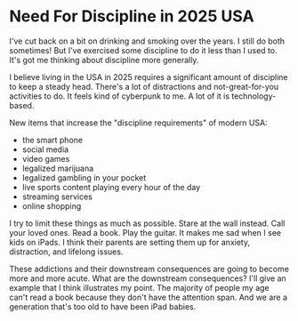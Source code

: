 # Need For Discipline in 2025 USA

I've cut back on a bit on drinking and smoking over the years. I still do both sometimes! But I've exercised some discipline to do it less than I used to. It's got me thinking about discipline more generally.

I believe living in the USA in 2025 requires a significant amount of discipline to keep a steady head. There's a lot of distractions and not-great-for-you activities to do. It feels kind of cyberpunk to me. A lot of it is technology-based.

New items that increase the "discipline requirements" of modern USA:

- the smart phone
- social media
- video games
- legalized marijuana
- legalized gambling in your pocket
- live sports content playing every hour of the day
- streaming services
- online shopping

I try to limit these things as much as possible. Stare at the wall instead. Call your loved ones. Read a book. Play the guitar. It makes me sad when I see kids on iPads. I think their parents are setting them up for anxiety, distraction, and lifelong issues. 

These addictions and their downstream consequences are going to become more and more acute. What are the downstream consequences? I'll give an example that I think illustrates my point. The majority of people my age can't read a book because they don't have the attention span. And we are a generation that's too old to have been iPad babies.
